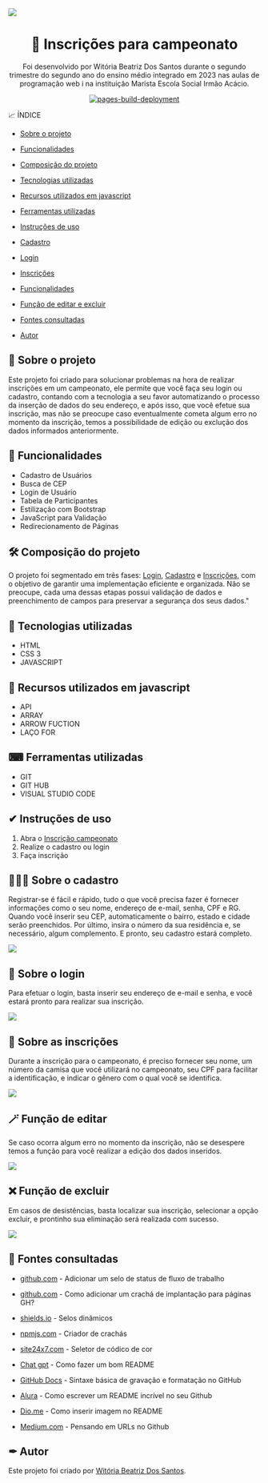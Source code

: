 
  <img src="imgs/capa1.png" align="center" />
</a>
<h1 align="center">🥇 Inscrições para campeonato </h1>
<p align="center"> Foi desenvolvido por Witória Beatriz Dos Santos durante o segundo trimestre do segundo ano do ensino médio integrado em 2023 nas aulas de programação web i na instituição Marista Escola Social Irmão Acácio.
<p align="center">
  <a href="https://github.com/Witoriabeatriz/Cadastro-versao-final/actions/workflows/pages/pages-build-deployment"><img src="https://github.com/Witoriabeatriz/Cadastro-versao-final/actions/workflows/pages/pages-build-deployment/badge.svg" alt="pages-build-deployment"></a>
</p>
  

📈 ÍNDICE

* [Sobre o projeto](https://github.com/Witoriabeatriz/Cadastro-versao-final#-sobre-o-projeto)
  
* [Funcionalidades](https://github.com/Witoriabeatriz/Cadastro-versao-final/blob/main/README.md#-funcionalidades)  
  
* [Composição do projeto](https://github.com/Witoriabeatriz/Cadastro-versao-final#%EF%B8%8F-composi%C3%A7%C3%A3o-do-projeto)  

* [Tecnologias utilizadas](https://github.com/Witoriabeatriz/Cadastro-versao-final#-tecnologias-utilizadas)

* [Recursos utilizados em javascript](https://github.com/Witoriabeatriz/Cadastro-versao-final#-recursos-utilizados-em-javascript)

* [Ferramentas utilizadas](https://github.com/Witoriabeatriz/Cadastro-versao-final#-ferramentas-utilizadas)

* [Instruções de uso](https://github.com/Witoriabeatriz/Cadastro-versao-final#-instru%C3%A7%C3%B5es-de-uso)
  
* [Cadastro](https://github.com/Witoriabeatriz/Cadastro-versao-final#1-cadastro)
    
* [Login](https://github.com/Witoriabeatriz/Cadastro-versao-final#2-login)
 
* [Inscrições](https://github.com/Witoriabeatriz/Cadastro-versao-final#3-inscri%C3%A7%C3%B5es)  

* [Funcionalidades](https://github.com/Witoriabeatriz/Cadastro-versao-final#-funcionalidades)  
    
* [Função de editar e excluir](https://github.com/Witoriabeatriz/Cadastro-versao-final#4-fun%C3%A7%C3%A3o-de-editar-e-excluir)

* [Fontes consultadas](https://github.com/Witoriabeatriz/Cadastro-versao-final#-fontes-consultadas)  

* [Autor](https://github.com/Witoriabeatriz/Cadastro-versao-final#-autor)  

 
## 📌 Sobre o projeto 
Este projeto foi criado para solucionar problemas na hora de realizar inscrições em um campeonato, ele permite que você faça seu login ou cadastro, contando com a tecnologia a seu favor automatizando o processo da inserção de dados do seu endereço,  e após isso, que você efetue sua inscrição, mas não se preocupe caso eventualmente cometa algum erro no momento da inscrição, temos a possibilidade de edição ou exclução dos dados informados anteriormente.

## 👾 Funcionalidades
* Cadastro de Usuários
* Busca de CEP
* Login de Usuário
* Tabela de Participantes
* Estilização com Bootstrap
* JavaScript para Validação
* Redirecionamento de Páginas

## 🛠️ Composição do projeto 
O projeto foi segmentado em três fases: [Login](https://github.com/Witoriabeatriz/Cadastro-versao-final#2-login), [Cadastro](https://github.com/Witoriabeatriz/Cadastro-versao-final#1-cadastro) e [Inscrições](https://github.com/Witoriabeatriz/Cadastro-versao-final#3-inscri%C3%A7%C3%B5es), com o objetivo de garantir uma implementação eficiente e organizada. Não se preocupe, cada uma dessas etapas possui validação de dados e preenchimento de campos para preservar a segurança dos seus dados."

## 🤖 Tecnologias utilizadas  
- HTML
- CSS 3
- JAVASCRIPT
## 🔔 Recursos utilizados em javascript
* API
* ARRAY
* ARROW FUCTION
* LAÇO FOR
  
## ⌨ Ferramentas utilizadas  
- GIT
- GIT HUB
- VISUAL STUDIO CODE
  
## ✔ Instruções de uso
1. Abra o [Inscrição campeonato](https://witoriabeatriz.github.io/Cadastro-versao-final/)  
2. Realize o cadastro ou login  
3. Faça inscrição 

## 👩🏻‍💻 Sobre o cadastro 

Registrar-se é fácil e rápido, tudo o que você precisa fazer é fornecer informações como o seu nome, endereço de e-mail, senha, CPF e RG. Quando você inserir seu CEP, automaticamente o bairro, estado e cidade serão preenchidos. Por último, insira o número da sua residência e, se necessário, algum complemento. E pronto, seu cadastro estará completo.

<img src="imgs/cadastro.gif">  


## 🔑 Sobre o login  

Para efetuar o login, basta inserir seu endereço de e-mail e senha, e você estará pronto para realizar sua inscrição.

<img src="imgs/login.gif">  

## 📝 Sobre as inscrições  
Durante a inscrição para o campeonato, é preciso fornecer seu nome, um número da camisa que você utilizará no campeonato, seu CPF para facilitar a identificação, e indicar o gênero com o qual você se identifica.
    
<img src="imgs/inscricao.gif"> 


## 🪄 Função de editar  
  
Se caso ocorra algum erro no momento da inscrição, não se desespere temos a função para você realizar a edição dos dados inseridos.

<img src="imgs/editar.gif">   


## ❌ Função de excluir  

Em casos de desistências, basta localizar sua inscrição, selecionar a opção excluir, e prontinho sua eliminação será realizada com sucesso. 
  
<img src="imgs/excluir.gif">
  
  
## 🔗 Fontes consultadas  
 
* [github.com](https://docs.github.com/pt/actions/monitoring-and-troubleshooting-workflows/adding-a-workflow-status-badge) - Adicionar um selo de status de fluxo de trabalho
  
* [github.com](https://github.com/orgs/community/discussions/36110) - Como adicionar um crachá de implantação para páginas GH?

* [shields.io](https://shields.io/) - Selos dinâmicos

* [npmjs.com](https://www.npmjs.com/package/badge-maker) - Criador de crachás

* [site24x7.com](https://www.site24x7.com/pt/tools/seletor-de-codigo-cor.html) - Seletor de códico de cor

* [Chat gpt](https://chat.openai.com/) - Como fazer um bom README
  
* [GitHub Docs](https://docs.github.com/pt/get-started/writing-on-github/getting-started-with-writing-and-formatting-on-github/basic-writing-and-formatting-syntax) - Sintaxe básica de gravação e formatação no GitHub
  
* [Alura](https://www.alura.com.br/artigos/escrever-bom-readme) - Como escrever um README incrível no seu Github
   
* [Dio.me](https://www.dio.me/articles/personalize-o-readme-no-github) - Como inserir imagem no README     

* [Medium.com](https://medium.com/@afonsopacifer/pensando-em-urls-no-github-3517d97249d0) - Pensando em URLs no Github
     
## ✒ Autor
Este projeto foi criado por [Witória Beatriz Dos Santos](https://github.com/Witoriabeatriz).
